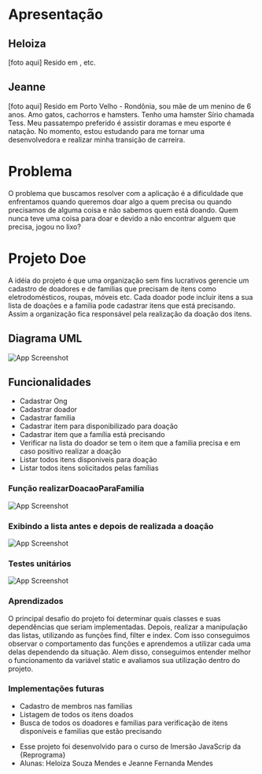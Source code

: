 # Apresentação
## Heloiza
[foto aqui]
Resido em ,  etc.

## Jeanne
[foto aqui]
Resido em Porto Velho - Rondônia, sou mãe de um menino de 6 anos. 
Amo gatos, cachorros e hamsters. Tenho uma hamster Sírio chamada Tess. 
Meu passatempo preferido é assistir doramas e meu esporte é natação.
No momento, estou estudando para me tornar uma desenvolvedora e realizar minha transição de carreira. 


# Problema
O problema que buscamos resolver com a aplicação é a dificuldade que enfrentamos quando queremos doar algo a quem precisa ou quando precisamos de alguma coisa e não sabemos quem está doando.
Quem nunca teve uma coisa para doar e devido a não encontrar alguem que precisa, jogou no lixo?

# Projeto Doe

A idéia do projeto é que uma organização sem fins lucrativos gerencie um cadastro de doadores e de familias que precisam de itens como eletrodomésticos, roupas, móveis etc.
Cada doador pode incluir itens a sua lista de doações e a familia pode cadastrar itens que está precisando. Assim a organização fica responsável pela realização da doação dos itens.

## Diagrama UML
![App Screenshot](https://via.placeholder.com/468x300?text=App+Screenshot+Here)

## Funcionalidades
- Cadastrar Ong
- Cadastrar doador
- Cadastrar familia
- Cadastrar item para disponibilizado para doação
- Cadastrar item que a família está precisando
- Verificar na lista do doador se tem o item que a familia precisa e em caso positivo realizar a doação
- Listar todos itens disponiveis para doação
- Listar todos itens solicitados pelas famílias

### Função realizarDoacaoParaFamilia
![App Screenshot](https://via.placeholder.com/468x300?text=App+Screenshot+Here)

### Exibindo a lista antes e depois de realizada a doação
![App Screenshot](https://via.placeholder.com/468x300?text=App+Screenshot+Here)

### Testes unitários
![App Screenshot](https://via.placeholder.com/468x300?text=App+Screenshot+Here)


### Aprendizados

O principal desafio do projeto foi determinar quais classes e suas dependências que seriam implementadas. 
Depois, realizar a manipulação das listas, utilizando as funções find, filter e index. Com isso 
conseguimos observar o comportamento das funções e aprendemos a utilizar cada uma delas dependendo da situação.
Alem disso, conseguimos entender melhor o funcionamento da variável static e avaliamos sua utilização dentro do projeto.

### Implementações futuras

- Cadastro de membros nas familias
- Listagem de todos os itens doados
- Busca de todos os doadores e familias para verificação de itens disponíveis e familias que estão precisando


* Esse projeto foi desenvolvido para o curso de Imersão JavaScrip da {Reprograma}
* Alunas: Heloiza Souza Mendes e Jeanne Fernanda Mendes
